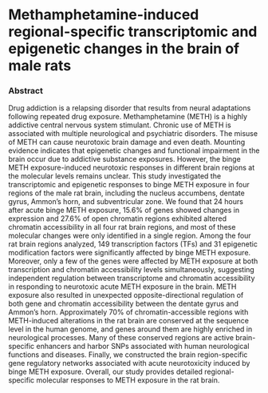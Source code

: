 # Methamphetamine-induced regional-specific transcriptomic and epigenetic changes in the brain of male rats

### Abstract
Drug addiction is a relapsing disorder that results from neural adaptations following repeated drug exposure. Methamphetamine (METH) is a highly addictive central nervous system stimulant. Chronic use of METH is associated with multiple neurological and psychiatric disorders. The misuse of METH can cause neurotoxic brain damage and even death. Mounting evidence indicates that epigenetic changes and functional impairment in the brain occur due to addictive substance exposures. However, the binge METH exposure-induced neurotoxic responses in different brain regions at the molecular levels remains unclear. This study investigated the transcriptomic and epigenetic responses to binge METH exposure in four regions of the male rat brain, including the nucleus accumbens, dentate gyrus, Ammon’s horn, and subventricular zone. We found that 24 hours after acute binge METH exposure, 15.6% of genes showed changes in expression and 27.6% of open chromatin regions exhibited altered chromatin accessibility in all four rat brain regions, and most of these molecular changes were only identified in a single region. Among the four rat brain regions analyzed, 149 transcription factors (TFs) and 31 epigenetic modification factors were significantly affected by binge METH exposure. Moreover, only a few of the genes were affected by METH exposure at both transcription and chromatin accessibility levels simultaneously, suggesting independent regulation between transcriptome and chromatin accessibility in responding to neurotoxic acute METH exposure in the brain. METH exposure also resulted in unexpected opposite-directional regulation of both gene and chromatin accessibility between the dentate gyrus and Ammon’s horn. Approximately 70% of chromatin-accessible regions with METH-induced alterations in the rat brain are conserved at the sequence level in the human genome, and genes around them are highly enriched in neurological processes. Many of these conserved regions are active brain-specific enhancers and harbor SNPs associated with human neurological functions and diseases. Finally, we constructed the brain region-specific gene regulatory networks associated with acute neurotoxicity induced by binge METH exposure. Overall, our study provides detailed regional-specific molecular responses to METH exposure in the rat brain.

